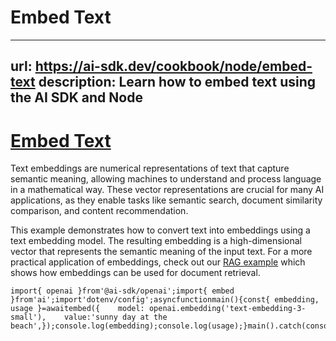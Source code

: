 # Embed Text


---
url: https://ai-sdk.dev/cookbook/node/embed-text
description: Learn how to embed text using the AI SDK and Node
---


# [Embed Text](#embed-text)


Text embeddings are numerical representations of text that capture semantic meaning, allowing machines to understand and process language in a mathematical way. These vector representations are crucial for many AI applications, as they enable tasks like semantic search, document similarity comparison, and content recommendation.

This example demonstrates how to convert text into embeddings using a text embedding model. The resulting embedding is a high-dimensional vector that represents the semantic meaning of the input text. For a more practical application of embeddings, check out our [RAG example](/cookbook/node/retrieval-augmented-generation) which shows how embeddings can be used for document retrieval.

```
import{ openai }from'@ai-sdk/openai';import{ embed }from'ai';import'dotenv/config';asyncfunctionmain(){const{ embedding, usage }=awaitembed({    model: openai.embedding('text-embedding-3-small'),    value:'sunny day at the beach',});console.log(embedding);console.log(usage);}main().catch(console.error);
```
